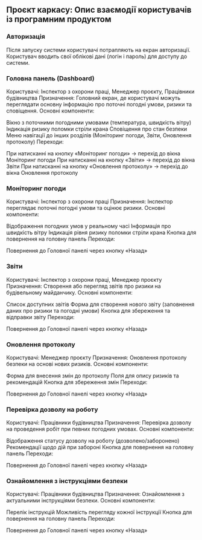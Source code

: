 ## Проєкт каркасу: Опис взаємодії користувачів із програмним продуктом

### Авторизація
Після запуску системи користувачі потрапляють на екран авторизації.
Користувач вводить свої облікові дані (логін і пароль) для доступу до системи.

### Головна панель (Dashboard)
Користувачі: Інспектор з охорони праці, Менеджер проєкту, Працівники будівництва
Призначення: Головний екран, де користувачі можуть переглядати основну інформацію про поточні погодні умови, ризики та сповіщення.
Основні компоненти:

Вікно з поточними погодними умовами (температура, швидкість вітру)
Індикація ризику поломки стріли крана
Сповіщення про стан безпеки
Меню навігації до інших розділів (Моніторинг погоди, Звіти, Оновлення протоколу)
Переходи:

При натисканні на кнопку «Моніторинг погоди» → перехід до вікна Моніторинг погоди
При натисканні на кнопку «Звіти» → перехід до вікна Звіти
При натисканні на кнопку «Оновлення протоколу» → перехід до вікна Оновлення протоколу

### Моніторинг погоди
Користувачі: Інспектор з охорони праці
Призначення: Інспектор переглядає поточні погодні умови та оцінює ризики.
Основні компоненти:

Відображення погодних умов у реальному часі
Інформація про швидкість вітру
Індикація рівня ризику поломки стріли крана
Кнопка для повернення на головну панель
Переходи:

Повернення до Головної панелі через кнопку «Назад»

### Звіти
Користувачі: Інспектор з охорони праці, Менеджер проєкту
Призначення: Створення або перегляд звітів про ризики на будівельному майданчику.
Основні компоненти:

Список доступних звітів
Форма для створення нового звіту (заповнення даних про ризики та погодні умови)
Кнопка для збереження та відправки звіту
Переходи:

Повернення до Головної панелі через кнопку «Назад»

### Оновлення протоколу
Користувачі: Менеджер проєкту
Призначення: Оновлення протоколу безпеки на основі нових ризиків.
Основні компоненти:

Форма для внесення змін до протоколу
Поля для опису ризиків та рекомендацій
Кнопка для збереження змін
Переходи:

Повернення до Головної панелі через кнопку «Назад»

### Перевірка дозволу на роботу
Користувачі: Працівники будівництва
Призначення: Перевірка дозволу на проведення робіт при певних погодних умовах.
Основні компоненти:

Відображення статусу дозволу на роботу (дозволено/заборонено)
Рекомендації щодо дій при забороні
Кнопка для повернення на головну панель
Переходи:

Повернення до Головної панелі через кнопку «Назад»

### Ознайомлення з інструкціями безпеки
Користувачі: Працівники будівництва
Призначення: Ознайомлення з актуальними інструкціями безпеки.
Основні компоненти:

Перелік інструкцій
Можливість перегляду кожної інструкції
Кнопка для повернення на головну панель
Переходи:

Повернення до Головної панелі через кнопку «Назад»